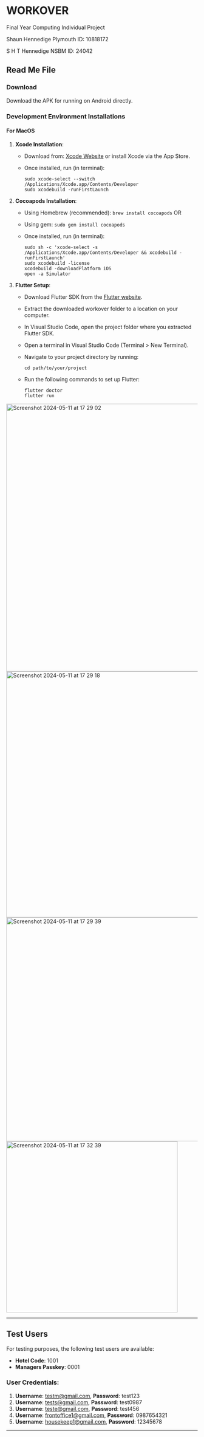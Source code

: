 # WORKOVER
Final Year Computing Individual Project

Shaun Hennedige Plymouth ID: 10818172

S H T Hennedige NSBM ID: 24042

## Read Me File

### Download
Download the APK for running on Android directly.

### Development Environment Installations

#### For MacOS
1. **Xcode Installation**:
   - Download from: [Xcode Website](https://developer.apple.com/xcode/) or install Xcode via the App Store.
   - Once installed, run (in terminal):

     ```
     sudo xcode-select --switch /Applications/Xcode.app/Contents/Developer
     sudo xcodebuild -runFirstLaunch
     ```

2. **Cocoapods Installation**:
   - Using Homebrew (recommended): `brew install cocoapods`
     OR
   - Using gem: `sudo gem install cocoapods`
   - Once installed, run (in terminal):

     ```
     sudo sh -c 'xcode-select -s /Applications/Xcode.app/Contents/Developer && xcodebuild -runFirstLaunch'
     sudo xcodebuild -license
     xcodebuild -downloadPlatform iOS
     open -a Simulator
     ```
     
4. **Flutter Setup**:
   - Download Flutter SDK from the [Flutter website](https://flutter.dev/docs/get-started/install).
   - Extract the downloaded workover folder to a location on your computer.
   - In Visual Studio Code, open the project folder where you extracted Flutter SDK.
   - Open a terminal in Visual Studio Code (Terminal > New Terminal).
   - Navigate to your project directory by running:

     ```
     cd path/to/your/project
     ```

   - Run the following commands to set up Flutter:

     ```
     flutter doctor
     flutter run
     ```

 <img width="705" alt="Screenshot 2024-05-11 at 17 29 02" src="https://github.com/ShaunHennedige/WORKOVER/assets/99944769/e7b044ce-3c4d-43a2-a03e-2f779663212c">   
 

 
<img width="648" alt="Screenshot 2024-05-11 at 17 29 18" src="https://github.com/ShaunHennedige/WORKOVER/assets/99944769/d2ad6537-498b-48d1-9012-25de9283429e">



<img width="590" alt="Screenshot 2024-05-11 at 17 29 39" src="https://github.com/ShaunHennedige/WORKOVER/assets/99944769/abbaf87f-edc9-485e-a044-fc1d562ad28b">



<img width="451" alt="Screenshot 2024-05-11 at 17 32 39" src="https://github.com/ShaunHennedige/WORKOVER/assets/99944769/e18b97e1-1075-4b5e-8699-5a6c453495d6">




---

## Test Users

For testing purposes, the following test users are available:

- **Hotel Code**: 1001
- **Managers Passkey**: 0001

### User Credentials:

1. **Username**: testm@gmail.com, **Password**: test123
2. **Username**: tests@gmail.com, **Password**: test0987
3. **Username**: teste@gmail.com, **Password**: test456
4. **Username**: frontoffice1@gmail.com, **Password**: 0987654321
5. **Username**: housekeep1@gmail.com, **Password**: 12345678

--- 

